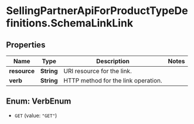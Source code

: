 # SellingPartnerApiForProductTypeDefinitions.SchemaLinkLink

## Properties

Name | Type | Description | Notes
------------ | ------------- | ------------- | -------------
**resource** | **String** | URI resource for the link. | 
**verb** | **String** | HTTP method for the link operation. | 



## Enum: VerbEnum


* `GET` (value: `"GET"`)




